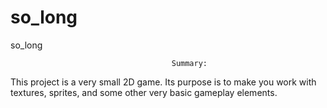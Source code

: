 # so_long
so_long



                                        Summary:
This project is a very small 2D game.
Its purpose is to make you work with textures, sprites, and some other very basic gameplay elements.
